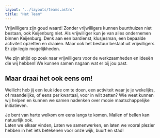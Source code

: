 ```yaml
---
layout: "../layouts/teams.astro"
title: "Het Team"
---
```


Vrijwilligers zijn goud waard! Zonder vrijwilligers kunnen buurthuizen niet bestaan, ook Keijenburg niet. Als vrijwilliger kun je van alles ondernemen binnen Keijenburg. Denk aan een bardienst, klusjesman, een bepaalde activiteit opzetten en draaien. Maar ook het bestuur bestaat uit vrijwilligers. Er zijn legio mogelijkheden.

We zijn altijd op zoek naar vrijwilligers voor de werkzaamheden en ideeën die wij hebben! We kunnen samen nagaan wat er bij jou past.

## Maar draai het ook eens om!
Wellicht heb jij een leuk idee om te doen, een activiteit waar je je wekelijks, of maandelijks, of eens per kwartaal, voor in wilt zetten? Wie weet kunnen wij helpen en kunnen we samen nadenken over mooie maatschappelijke initiatieven. 

Je bent van harte welkom om eens langs te komen. Mailen of bellen kan natuurlijk ook.  
Laten we elkaar vinden, Laten we samenwerken, en laten we vooral plezier hebben in het iets betekenen voor onze wijk, buurt en stad!
